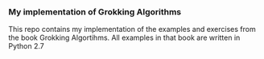 ### My implementation of Grokking Algorithms

This repo contains my implementation of the examples and exercises from the book Grokking Algortihms. All examples in that book are written in Python 2.7

